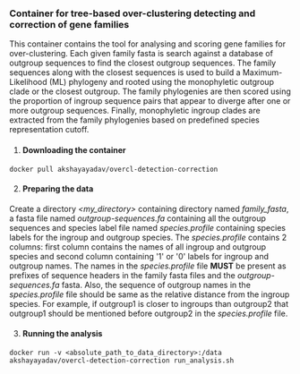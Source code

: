 ### Container for tree-based over-clustering detecting and correction of gene families

This container contains the tool for analysing and scoring gene families for over-clustering. Each given family fasta is search against a database of outgroup sequences to find the closest outgroup sequences. The family sequences along with the closest sequences is used to build a Maximum-Likelihood (ML) phylogeny and rooted using the monophyletic outgroup clade or the closest outgroup. The family phylogenies are then scored using the proportion of ingroup sequence pairs that appear to diverge after one or more outgroup sequences. Finally, monophyletic ingroup clades are extracted from the family phylogenies based on predefined species representation cutoff.

 1. #### Downloading the container
  ```
  docker pull akshayayadav/overcl-detection-correction 
  ```

 2. #### Preparing the data
  Create a directory *<my\_directory>* containing directory named *family_fasta*, a fasta file named *outgroup-sequences.fa* containing all the outgroup sequences and species label file named *species.profile* containing species labels for the ingroup and outgroup species. The *species.profile* contains 2 columns: first column contains the names of all ingroup and outgroup species and second column containing '1' or '0' labels for ingroup and outgroup names. The names in the *species.profile* file **MUST** be present as prefixes of sequence headers in the family fasta files and the *outgroup-sequences.fa* fasta. Also, the sequence of outgroup names in the *species.profile* file should be same as the relative distance from the ingroup species. For example, if outgroup1 is closer to ingroups than outgroup2 that outgroup1 should be mentioned before outgroup2 in the *species.profile* file.

 3. #### Running the analysis
  ```
  docker run -v <absolute_path_to_data_directory>:/data akshayayadav/overcl-detection-correction run_analysis.sh
  ``` 
